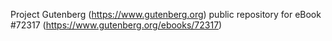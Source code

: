 Project Gutenberg (https://www.gutenberg.org) public repository
for eBook #72317 (https://www.gutenberg.org/ebooks/72317)
